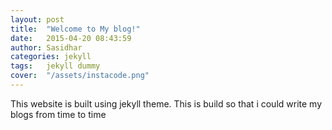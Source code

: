 ```yaml
---
layout: post
title:  "Welcome to My blog!"
date:   2015-04-20 08:43:59
author: Sasidhar
categories: jekyll
tags:	jekyll dummy
cover:  "/assets/instacode.png"
---
```


This website is built using jekyll theme. This is build so that i could write my blogs from time to time
